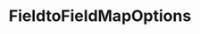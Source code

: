 ---
optionsClassName: FieldtoFieldMapOptions
optionsClassFullName: MigrationTools.Tools.FieldtoFieldMapOptions
configurationSamples:
- name: defaults
  description: 
  code: >-
    {
      "MigrationTools": {
        "CommonTools": {
          "FieldMappingTool": {
            "FieldDefaults": {
              "FieldtoFieldMap": {}
            }
          }
        }
      }
    }
  sampleFor: MigrationTools.Tools.FieldtoFieldMapOptions
- name: Classic
  description: 
  code: >-
    {
      "$type": "FieldtoFieldMapOptions",
      "WorkItemTypeName": null,
      "sourceField": null,
      "targetField": null,
      "defaultValue": null,
      "Enabled": false,
      "ApplyTo": null
    }
  sampleFor: MigrationTools.Tools.FieldtoFieldMapOptions
description: Just want to map one field to another? This is the one for you.
className: FieldtoFieldMapOptions
typeName: FieldMaps
architecture: v1
options:
- parameterName: ApplyTo
  type: List
  description: missng XML code comments
  defaultValue: missng XML code comments
- parameterName: defaultValue
  type: String
  description: missng XML code comments
  defaultValue: missng XML code comments
- parameterName: Enabled
  type: Boolean
  description: If set to `true` then the Fieldmap will run. Set to `false` and the processor will not run.
  defaultValue: missng XML code comments
- parameterName: sourceField
  type: String
  description: missng XML code comments
  defaultValue: missng XML code comments
- parameterName: targetField
  type: String
  description: missng XML code comments
  defaultValue: missng XML code comments
- parameterName: WorkItemTypeName
  type: String
  description: missng XML code comments
  defaultValue: missng XML code comments
status: ready
processingTarget: Work Item Field
classFile: /src/MigrationTools/Tools/FieldMappingTool/FieldMaps/FieldtoFieldMapOptions.cs
optionsClassFile: /src/MigrationTools/Tools/FieldMappingTool/FieldMaps/FieldtoFieldMapOptions.cs

redirectFrom:
- /Reference/v1/FieldMaps/FieldtoFieldMapOptions/
layout: reference
toc: true
permalink: /Reference/FieldMaps/FieldtoFieldMapOptions/
title: FieldtoFieldMapOptions
categories:
- FieldMaps
- v1
topics:
- topic: notes
  path: /FieldMaps/FieldtoFieldMapOptions-notes.md
  exists: false
  markdown: ''
- topic: introduction
  path: /FieldMaps/FieldtoFieldMapOptions-introduction.md
  exists: false
  markdown: ''

---